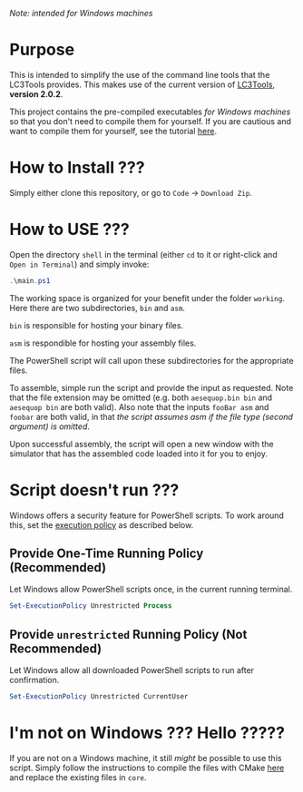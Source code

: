 *Note: intended for Windows machines*

# Purpose

This is intended to simplify the use of the command line tools that the LC3Tools provides. This makes use of the current version of [LC3Tools](https://github.com/chiragsakhuja/lc3tools?tab=readme-ov-file), **version 2.0.2**.

This project contains the pre-compiled executables *for Windows machines* so that you don't need to compile them for yourself. If you are cautious and want to compile them for yourself, see the tutorial [here](https://github.com/chiragsakhuja/lc3tools?tab=readme-ov-file#quick-start).

# How to Install ???

Simply either clone this repository, or go to `Code` -> `Download Zip`.

# How to USE ???

Open the directory `shell` in the terminal (either `cd` to it or right-click and `Open in Terminal`) and simply invoke:

```PowerShell
.\main.ps1
```

The working space is organized for your benefit under the folder `working`. Here there are two subdirectories, `bin` and `asm`.

`bin` is responsible for hosting your binary files.

`asm` is respondible for hosting your assembly files.

The PowerShell script will call upon these subdirectories for the appropriate files.

To assemble, simple run the script and provide the input as requested. Note that the file extension may be omitted (e.g. both `aesequop.bin bin` and `aesequop bin` are both valid). Also note that the inputs `fooBar asm` and `foobar` are both valid, in that *the script assumes asm if the file type (second argument) is omitted*.

Upon successful assembly, the script will open a new window with the simulator that has the assembled code loaded into it for you to enjoy.

# Script doesn't run ???

Windows offers a security feature for PowerShell scripts. To work around this, set the [execution policy](https://learn.microsoft.com/en-us/powershell/module/microsoft.powershell.security/set-executionpolicy?view=powershell-7.5) as described below.

## Provide One-Time Running Policy (Recommended)

Let Windows allow PowerShell scripts once, in the current running terminal.

```PowerShell
Set-ExecutionPolicy Unrestricted Process
```

## Provide `unrestricted` Running Policy (Not Recommended)

Let Windows allow all downloaded PowerShell scripts to run after confirmation.

```PowerShell
Set-ExecutionPolicy Unrestricted CurrentUser
```

# I'm not on Windows ??? Hello ?????

If you are not on a Windows machine, it still *might* be possible to use this script. Simply follow the instructions to compile the files with CMake [here](https://github.com/chiragsakhuja/lc3tools?tab=readme-ov-file#quick-start) and replace the existing files in `core`.